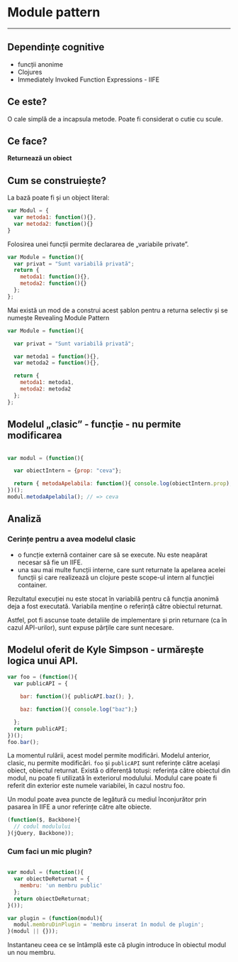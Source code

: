 # Module pattern
---

## Dependințe cognitive
- funcții anonime
- Clojures
- Immediately Invoked Function Expressions - IIFE

## Ce este?
O cale simplă de a incapsula metode. Poate fi considerat o cutie cu scule.

## Ce face?
**Returnează un obiect**

## Cum se construiește?
La bază poate fi și un object literal:
```js
var Modul = {
  var metoda1: function(){},
  var metoda2: function(){}
}
```
Folosirea unei funcții permite declararea de „variabile private”.

```js
var Module = function(){
  var privat = "Sunt variabilă privată";
  return {
    metoda1: function(){},
    metoda2: function(){}
  };
};
```

Mai există un mod de a construi acest șablon pentru a returna selectiv și se numește Revealing Module Pattern

```js
var Module = function(){

  var privat = "Sunt variabilă privată";

  var metoda1 = function(){},
  var metoda2 = function(){},

  return {
    metoda1: metoda1,
    metoda2: metoda2
  };
};
```

## Modelul „clasic” - funcție - nu permite modificarea

```js

var modul = (function(){

  var obiectIntern = {prop: "ceva"};

  return { metodaApelabila: function(){ console.log(obiectIntern.prop); } };
})();
modul.metodaApelabila(); // => ceva

```

## Analiză

### Cerințe pentru a avea modelul clasic

- o funcție externă container care să se execute. Nu este neapărat necesar să fie un IIFE.
- una sau mai multe funcții interne, care sunt returnate la apelarea acelei funcții și care realizează un clojure peste scope-ul intern al funcției container.

Rezultatul execuției nu este stocat în variabilă pentru că funcția anonimă deja a fost executată.
Variabila menține o referință către obiectul returnat.

Astfel, pot fi ascunse toate detaliile de implementare și prin returnare (ca în cazul API-urilor), sunt expuse părțile care sunt necesare.

## Modelul oferit de Kyle Simpson - urmărește logica unui API.

```js
var foo = (function(){
  var publicAPI = {

    bar: function(){ publicAPI.baz(); },

    baz: function(){ console.log("baz");}

  };
  return publicAPI;
})();
foo.bar();
```

La momentul rulării, acest model permite modificări. Modelul anterior, clasic, nu permite modificări. `foo` și `publicAPI` sunt referințe către același obiect, obiectul returnat. Există o diferență totuși: referința către obiectul din modul, nu poate fi utilizată în exteriorul modulului. Modulul care poate fi referit din exterior este numele variabilei, în cazul nostru foo.

Un modul poate avea puncte de legătură cu mediul înconjurător prin pasarea în IIFE a unor referințe către alte obiecte.

```js
(function($, Backbone){
  // codul modulului
}(jQuery, Backbone));
```

### Cum faci un mic plugin?

```js

var modul = (function(){
  var obiectDeReturnat = {
    membru: 'un membru public'
  };
  return obiectDeReturnat;
}());

var plugin = (function(modul){
  modul.membruDinPlugin = 'membru inserat în modul de plugin';
}(modul || {}));
```

Instantaneu ceea ce se întâmplă este că plugin introduce în obiectul modul un nou membru.
